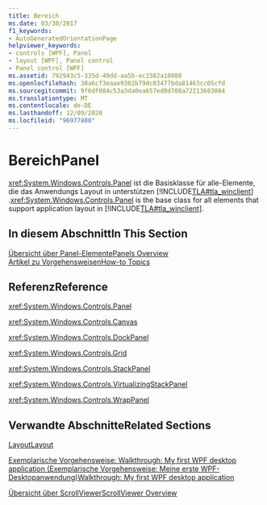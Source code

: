 ```yaml
---
title: Bereich
ms.date: 03/30/2017
f1_keywords:
- AutoGeneratedOrientationPage
helpviewer_keywords:
- controls [WPF], Panel
- layout [WPF], Panel control
- Panel control [WPF]
ms.assetid: 792943c5-335d-49dd-aa5b-ec1582a10088
ms.openlocfilehash: 38a6cf3eaae9302b79dc03477bda81463cc05cfd
ms.sourcegitcommit: 9f6df084c53a3da0ea657ed0d708a72213683084
ms.translationtype: MT
ms.contentlocale: de-DE
ms.lasthandoff: 12/09/2020
ms.locfileid: "96977800"
---
```

# <a name="panel"></a><span data-ttu-id="6c64c-102">Bereich</span><span class="sxs-lookup"><span data-stu-id="6c64c-102">Panel</span></span>
<span data-ttu-id="6c64c-103"><xref:System.Windows.Controls.Panel> ist die Basisklasse für alle-Elemente, die das Anwendungs Layout in unterstützen [!INCLUDE[TLA#tla_winclient](../../../includes/tlasharptla-winclient-md.md)] .</span><span class="sxs-lookup"><span data-stu-id="6c64c-103"><xref:System.Windows.Controls.Panel> is the base class for all elements that support application layout in [!INCLUDE[TLA#tla_winclient](../../../includes/tlasharptla-winclient-md.md)].</span></span>  
  
## <a name="in-this-section"></a><span data-ttu-id="6c64c-104">In diesem Abschnitt</span><span class="sxs-lookup"><span data-stu-id="6c64c-104">In This Section</span></span>  
 [<span data-ttu-id="6c64c-105">Übersicht über Panel-Elemente</span><span class="sxs-lookup"><span data-stu-id="6c64c-105">Panels Overview</span></span>](panels-overview.md)  
 [<span data-ttu-id="6c64c-106">Artikel zu Vorgehensweisen</span><span class="sxs-lookup"><span data-stu-id="6c64c-106">How-to Topics</span></span>](panel-how-to-topics.md)  
  
## <a name="reference"></a><span data-ttu-id="6c64c-107">Referenz</span><span class="sxs-lookup"><span data-stu-id="6c64c-107">Reference</span></span>  
 <xref:System.Windows.Controls.Panel>  
  
 <xref:System.Windows.Controls.Canvas>  
  
 <xref:System.Windows.Controls.DockPanel>  
  
 <xref:System.Windows.Controls.Grid>  
  
 <xref:System.Windows.Controls.StackPanel>  
  
 <xref:System.Windows.Controls.VirtualizingStackPanel>  
  
 <xref:System.Windows.Controls.WrapPanel>  
  
## <a name="related-sections"></a><span data-ttu-id="6c64c-108">Verwandte Abschnitte</span><span class="sxs-lookup"><span data-stu-id="6c64c-108">Related Sections</span></span>  
 [<span data-ttu-id="6c64c-109">Layout</span><span class="sxs-lookup"><span data-stu-id="6c64c-109">Layout</span></span>](../advanced/layout.md)  
  
 [<span data-ttu-id="6c64c-110">Exemplarische Vorgehensweise: Walkthrough: My first WPF desktop application (Exemplarische Vorgehensweise: Meine erste WPF-Desktopanwendung)</span><span class="sxs-lookup"><span data-stu-id="6c64c-110">Walkthrough: My first WPF desktop application</span></span>](../getting-started/walkthrough-my-first-wpf-desktop-application.md)  
  
 [<span data-ttu-id="6c64c-111">Übersicht über ScrollViewer</span><span class="sxs-lookup"><span data-stu-id="6c64c-111">ScrollViewer Overview</span></span>](scrollviewer-overview.md)
